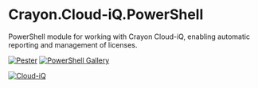 # Crayon.Cloud-iQ.PowerShell
PowerShell module for working with Crayon Cloud-iQ, enabling automatic reporting and management of licenses.

[![Pester](https://github.com/CrayonGroup/CloudiQ.PowerShell/workflows/Pester/badge.svg?branch=master)](https://github.com/CrayonGroup/CloudiQ.PowerShell/actions?query=workflow%3APester) [![PowerShell Gallery](https://img.shields.io/powershellgallery/v/CloudiQ.svg)](https://www.powershellgallery.com/packages/CloudiQ)

[![Cloud-iQ](https://img.shields.io/badge/Learn%20More-Cloud--iQ-orange)](https://www.crayon.com/en/our-services/managed-and-subscription-services/cloud-iq/)

